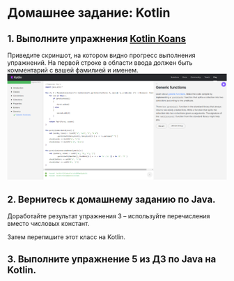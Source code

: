 # Домашнее задание: Kotlin
## 1.	Выполните упражнения [Kotlin Koans](https://play.kotlinlang.org/koans/overview)
Приведите скриншот, на котором видно прогресс выполнения упражнений. На первой строке в области ввода должен быть комментарий с вашей фамилией и именем.
![](pics\OJ6GN7.png)
 
## 2.	Вернитесь к домашнему заданию по Java. 
Доработайте результат упражнения 3 – используйте перечисления вместо числовых констант.

Затем перепишите этот класс на Kotlin.

## 3.	Выполните упражнение 5 из ДЗ по Java на Kotlin. 
